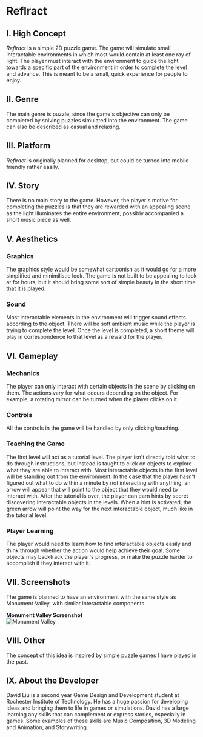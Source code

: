 # Reflract
## I. High Concept
  *Reflract* is a simple 2D puzzle game. The game will simulate small interactable environments in which most would contain at least one ray of light. The player must interact with the environment to guide the light towards a specific part of the environment in order to complete the level and advance. This is meant to be a small, quick experience for people to enjoy.
## II. Genre
  The main genre is puzzle, since the game's objective can only be completed by solving puzzles simulated into the environment. The game can also be described as casual and relaxing.
## III. Platform
  *Reflract* is originally planned for desktop, but could be turned into mobile-friendly rather easily.
## IV. Story
  There is no main story to the game. However, the player's motive for completing the puzzles is that they are rewarded with an appealing scene as the light illuminates the entire environment, possibly accompanied a short music piece as well.
## V. Aesthetics
  ### Graphics
  The graphics style would be somewhat cartoonish as it would go for a more simplified and minimilistic look. The game is not built to be appealing to look at for hours, but it should bring some sort of simple beauty in the short time that it is played.
  ### Sound
  Most interactable elements in the environment will trigger sound effects according to the object. There will be soft ambient music while the player is trying to complete the level. Once the level is completed, a short theme will play in correspondence to that level as a reward for the player.
## VI. Gameplay
  ### Mechanics
  The player can only interact with certain objects in the scene by clicking on them. The actions vary for what occurs depending on the object. For example, a rotating mirror can be turned when the player clicks on it.
  ### Controls
  All the controls in the game will be handled by only clicking/touching.
  ### Teaching the Game
  The first level will act as a tutorial level. The player isn't directly told what to do through instructions, but instead is taught to click on objects to explore what they are able to interact with. Most interactable objects in the first level will be standing out from the environment. In the case that the player hasn't figured out what to do within a minute by not interacting with anything, an arrow will appear that will point to the object that they would need to interact with. After the tutorial is over, the player can earn hints by secret discovering interactable objects in the levels. When a hint is activated, the green arrow will point the way for the next interactable object, much like in the tutorial level.
  ### Player Learning
  The player would need to learn how to find interactable objects easily and think through whether the action would help achieve their goal. Some objects may backtrack the player's progress, or make the puzzle harder to accomplish if they interact with it.
## VII. Screenshots
  The game is planned to have an environment with the same style as Monument Valley, with similar interactable components.
  
  **Monument Valley Screenshot**
  <br>
  <img src="http://is5.mzstatic.com/image/thumb/Purple117/v4/a0/4b/da/a04bdace-44ec-4e07-5c98-8f84f5e585d2/source/576x768bb.jpg" alt="Monument Valley">
## VIII. Other
  The concept of this idea is inspired by simple puzzle games I have played in the past.
## IX. About the Developer
  David Liu is a second year Game Design and Development student at Rochester Institute of Technology. He has a huge passion for developing ideas and bringing them to life in games or simulations. David has a large learning any skills that can complement or express stories, especially in games. Some examples of these skills are Music Composition, 3D Modeling and Animation, and Storywriting.
